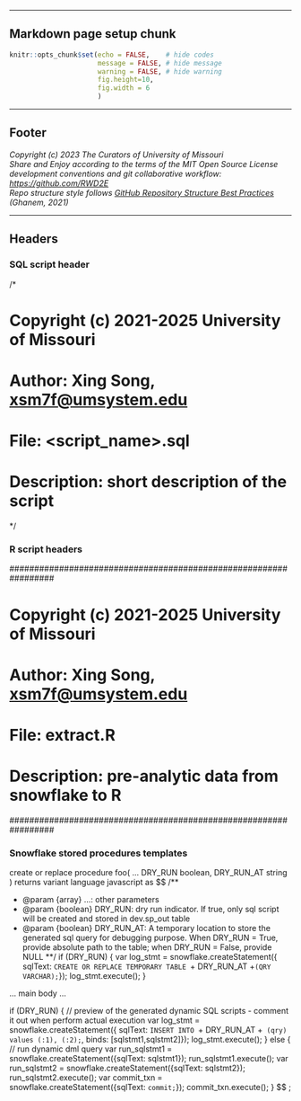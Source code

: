 ************************************
## Markdown page setup chunk

```r
knitr::opts_chunk$set(echo = FALSE,    # hide codes
                      message = FALSE, # hide message
                      warning = FALSE, # hide warning 
                      fig.height=10,
                      fig.width = 6
                      )
```


************************************
## Footer

*Copyright (c) 2023 The Curators of University of Missouri* <br/>
*Share and Enjoy according to the terms of the MIT Open Source License* <br/>
*development conventions and git collaborative workflow: https://github.com/RWD2E* <br/>
*Repo structure style follows [GitHub Repository Structure Best Practices](https://soulaimanghanem.medium.com/github-repository-structure-best-practices-248e6effc405) (Ghanem, 2021)*


****************************************
## Headers

### SQL script header
/*
# Copyright (c) 2021-2025 University of Missouri                   
# Author: Xing Song, xsm7f@umsystem.edu                            
# File: <script_name>.sql
# Description: short description of the script
*/

### R script headers
#################################################################
# Copyright (c) 2021-2025 University of Missouri                   
# Author: Xing Song, xsm7f@umsystem.edu                            
# File: extract.R
# Description: pre-analytic data from snowflake to R
#################################################################


### Snowflake stored procedures templates
create or replace procedure foo(
    ...
    DRY_RUN boolean,
    DRY_RUN_AT string
)
returns variant
language javascript
as
$$
/**
 * @param {array} ...: other parameters
 * @param {boolean} DRY_RUN: dry run indicator. If true, only sql script will be created and stored in dev.sp_out table
 * @param {boolean} DRY_RUN_AT: A temporary location to store the generated sql query for debugging purpose. 
                                When DRY_RUN = True, provide absolute path to the table; when DRY_RUN = False, provide NULL 
**/
if (DRY_RUN) {
    var log_stmt = snowflake.createStatement({
        sqlText: `CREATE OR REPLACE TEMPORARY TABLE `+ DRY_RUN_AT +`(QRY VARCHAR);`});
    log_stmt.execute(); 
}

... main body ... 

if (DRY_RUN) {
    // preview of the generated dynamic SQL scripts - comment it out when perform actual execution
    var log_stmt = snowflake.createStatement({
                    sqlText: `INSERT INTO `+ DRY_RUN_AT +` (qry) values (:1), (:2);`,
                    binds: [sqlstmt1,sqlstmt2]});
    log_stmt.execute(); 
} else {
    // run dynamic dml query
    var run_sqlstmt1 = snowflake.createStatement({sqlText: sqlstmt1}); run_sqlstmt1.execute();
    var run_sqlstmt2 = snowflake.createStatement({sqlText: sqlstmt2}); run_sqlstmt2.execute();
    var commit_txn = snowflake.createStatement({sqlText: `commit;`}); commit_txn.execute();
}
$$
;